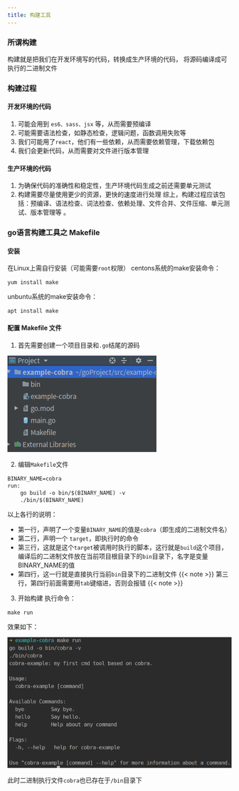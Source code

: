 ```yaml
---
title: 构建工具
---
```

### 所谓构建

构建就是把我们在开发环境写的代码，转换成生产环境的代码，
将源码编译成可执行的二进制文件

### 构建过程

#### 开发环境的代码

1. 可能会用到 `es6、sass、jsx` 等，从而需要预编译
2. 可能需要语法检查，如静态检查，逻辑问题，函数调用失败等
3. 我们可能用了`react`，他们有一些依赖，从而需要依赖管理，下载依赖包
4. 我们会更新代码，从而需要对文件进行版本管理

#### 生产环境的代码

1. 为确保代码的准确性和稳定性，生产环境代码生成之前还需要单元测试
2. 构建需要尽量使用更少的资源，更快的速度进行处理
综上，构建过程应该包括：预编译、语法检查、词法检查、依赖处理、文件合并、文件压缩、单元测试、版本管理等 。

### go语言构建工具之 Makefile

#### 安装

在Linux上需自行安装（可能需要`root`权限）
centons系统的make安装命令：

```shell
yum install make
```

unbuntu系统的make安装命令：

```shell
apt install make
```

#### 配置 Makefile 文件

1. 首先需要创建一个项目目录和`.go`结尾的源码

![目录](https://github.com/yuxiaobo96/personal-blog/blob/master/image/2019-10-14%2016-00-15%20%E7%9A%84%E5%B1%8F%E5%B9%95%E6%88%AA%E5%9B%BE.png)

2. 编辑`Makefile`文件

```shell
BINARY_NAME=cobra
run:
	go build -o bin/$(BINARY_NAME) -v
	./bin/$(BINARY_NAME)
```

以上各行的说明：

- 第一行，声明了一个变量`BINARY_NAME`的值是`cobra`（即生成的二进制文件名）
- 第二行，声明一个 `target`，即执行时的命令
- 第三行，这就是这个`target`被调用时执行的脚本，这行就是`build`这个项目，编译后的二进制文件放在当前项目根目录下的`bin`目录下，名字是变量BINARY_NAME的值
- 第四行，这一行就是直接执行当前`bin`目录下的二进制文件
{{< note >}}
第三行，第四行前面需要用`tab`键缩进，否则会报错
{{< note >}}

3. 开始构建
执行命令：

```shell
make run
```

效果如下：

![](https://github.com/yuxiaobo96/personal-blog/blob/master/image/2019-10-14%2016-18-54%20%E7%9A%84%E5%B1%8F%E5%B9%95%E6%88%AA%E5%9B%BE.png)

此时二进制执行文件`cobra`也已存在于`/bin`目录下
